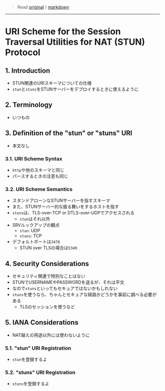 > Read [original](https://tools.ietf.org/html/rfc7064) / [markdown](../markdown/rfc7064.md)

---

# URI Scheme for the Session Traversal Utilities for NAT (STUN) Protocol

## 1. Introduction

- STUN関連のURIスキーマについての仕様
- `stun`と`stuns`をSTUNサーバーをデプロイするときに使えるように

## 2. Terminology

- いつもの

## 3. Definition of the "stun" or "stuns" URI

- 本文なし

### 3.1. URI Scheme Syntax

- `http`や他のスキーマと同じ
- パースするときの注意も同じ

### 3.2. URI Scheme Semantics

- スタンドアローンなSTUNサーバーを指すスキーマ
- また、STUNサーバー的な振る舞いをするホストを指す
- `stuns`は、TLS-over-TCP or DTLS-over-UDPでアクセスされる
  - `stun`はそれ以外
- SRVルックアップの観点
  - `stun`: UDP
  - `stuns`: TCP
- デフォルトポートは`3478`
  - STUN over TLSの場合は`5349`

## 4. Security Considerations

- セキュリティ関連で特別なことはない
- STUNでUSERNAMEやPASSWORDを送るが、それは平文
- なので`stuns`といってもセキュアではないかもしれない
- `stuns`を使うなら、ちゃんとセキュアな経路かどうかを事前に調べる必要がある
  - TLSのセッションを使うなど

## 5. IANA Considerations

- NAT越えの用途以外には使わないように

### 5.1. "stun" URI Registration

- `stun`を登録するよ

### 5.2. "stuns" URI Registration

- `stuns`を登録するよ

